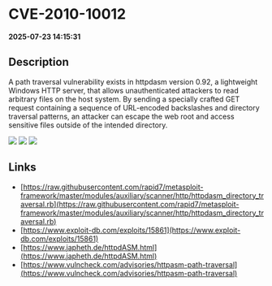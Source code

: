 # CVE-2010-10012

**2025-07-23 14:15:31**

## Description
A path traversal vulnerability exists in httpdasm version 0.92, a lightweight Windows HTTP server, that allows unauthenticated attackers to read arbitrary files on the host system. By sending a specially crafted GET request containing a sequence of URL-encoded backslashes and directory traversal patterns, an attacker can escape the web root and access sensitive files outside of the intended directory.

![](https://img.shields.io/static/v1?label=Score&message=8.7&color=red)
![](https://img.shields.io/static/v1?label=Severity&message=HIGH&color=red)
![](https://img.shields.io/static/v1?label=CWE&message=Traversal&color=green)

## Links
- [https://raw.githubusercontent.com/rapid7/metasploit-framework/master/modules/auxiliary/scanner/http/httpdasm_directory_traversal.rb](https://raw.githubusercontent.com/rapid7/metasploit-framework/master/modules/auxiliary/scanner/http/httpdasm_directory_traversal.rb)
- [https://www.exploit-db.com/exploits/15861](https://www.exploit-db.com/exploits/15861)
- [https://www.japheth.de/httpdASM.html](https://www.japheth.de/httpdASM.html)
- [https://www.vulncheck.com/advisories/httpasm-path-traversal](https://www.vulncheck.com/advisories/httpasm-path-traversal)
